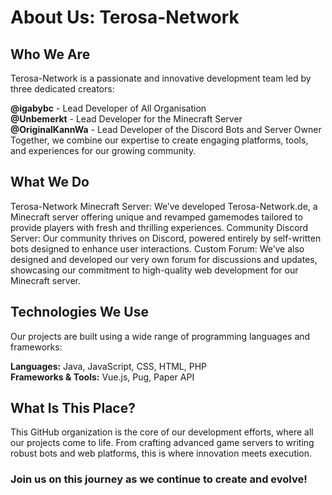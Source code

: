 # About Us: Terosa-Network
## Who We Are
Terosa-Network is a passionate and innovative development team led by three dedicated creators:

**@igabybc** - Lead Developer of All Organisation   
**@Unbemerkt** - Lead Developer for the Minecraft Server   
**@OriginalKannWa** - Lead Developer of the Discord Bots and Server Owner   
Together, we combine our expertise to create engaging platforms, tools, and experiences for our growing community.

## What We Do

Terosa-Network Minecraft Server: We’ve developed Terosa-Network.de, a Minecraft server offering unique and revamped gamemodes tailored to provide players with fresh and thrilling experiences.
Community Discord Server: Our community thrives on Discord, powered entirely by self-written bots designed to enhance user interactions.
Custom Forum: We’ve also designed and developed our very own forum for discussions and updates, showcasing our commitment to high-quality web development for our Minecraft server.

## Technologies We Use
Our projects are built using a wide range of programming languages and frameworks:

**Languages:** Java, JavaScript, CSS, HTML, PHP   
**Frameworks & Tools:** Vue.js, Pug, Paper API

## What Is This Place?
This GitHub organization is the core of our development efforts, where all our projects come to life. From crafting advanced game servers to writing robust bots and web platforms, this is where innovation meets execution.

### Join us on this journey as we continue to create and evolve!

<!--

**Here are some ideas to get you started:**

🙋‍♀️ A short introduction - what is your organization all about?
🌈 Contribution guidelines - how can the community get involved?
👩‍💻 Useful resources - where can the community find your docs? Is there anything else the community should know?
🍿 Fun facts - what does your team eat for breakfast?
🧙 Remember, you can do mighty things with the power of [Markdown](https://docs.github.com/github/writing-on-github/getting-started-with-writing-and-formatting-on-github/basic-writing-and-formatting-syntax)
-->
